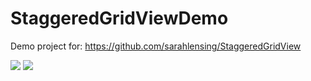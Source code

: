 StaggeredGridViewDemo
=====================

Demo project for: https://github.com/sarahlensing/StaggeredGridView

<img src="https://github.com/sarahlensing/StaggeredGridViewDemo/blob/master/horizontal_grid_sn.png">

<img src="https://github.com/sarahlensing/StaggeredGridViewDemo/blob/master/vertical_grid_sn.png">